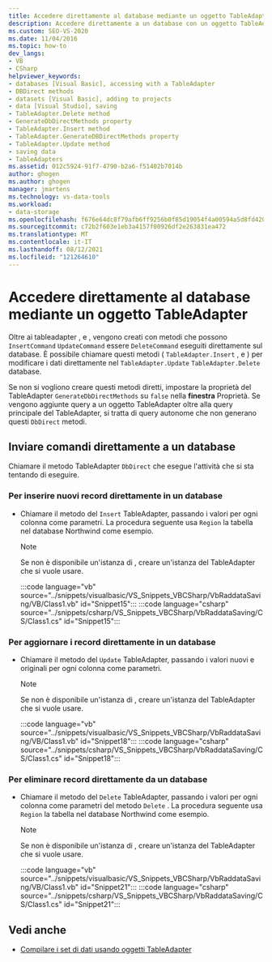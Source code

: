 ```yaml
---
title: Accedere direttamente al database mediante un oggetto TableAdapter
description: Accedere direttamente a un database con un oggetto TableAdapter usando metodi come Insert, Update e Delete per modificare i dati direttamente nel database.
ms.custom: SEO-VS-2020
ms.date: 11/04/2016
ms.topic: how-to
dev_langs:
- VB
- CSharp
helpviewer_keywords:
- databases [Visual Basic], accessing with a TableAdapter
- DBDirect methods
- datasets [Visual Basic], adding to projects
- data [Visual Studio], saving
- TableAdapter.Delete method
- GenerateDbDirectMethods property
- TableAdapter.Insert method
- TableAdapter.GenerateDBDirectMethods property
- TableAdapter.Update method
- saving data
- TableAdapters
ms.assetid: 012c5924-91f7-4790-b2a6-f51402b7014b
author: ghogen
ms.author: ghogen
manager: jmartens
ms.technology: vs-data-tools
ms.workload:
- data-storage
ms.openlocfilehash: f676e64dc8f79afb6ff9256b0f85d19054f4a00594a5d8fd420e543b048a6e6f
ms.sourcegitcommit: c72b2f603e1eb3a4157f00926df2e263831ea472
ms.translationtype: MT
ms.contentlocale: it-IT
ms.lasthandoff: 08/12/2021
ms.locfileid: "121264610"
---
```

# <a name="directly-access-the-database-with-a-tableadapter"></a>Accedere direttamente al database mediante un oggetto TableAdapter

Oltre ai tableadapter , e , vengono creati con metodi che possono `InsertCommand` `UpdateCommand` essere `DeleteCommand` eseguiti direttamente sul database. È possibile chiamare questi metodi ( `TableAdapter.Insert` , e ) per modificare i dati direttamente nel `TableAdapter.Update` `TableAdapter.Delete` database.

Se non si vogliono creare questi metodi diretti, impostare la proprietà del TableAdapter `GenerateDbDirectMethods` su `false` nella **finestra** Proprietà. Se vengono aggiunte query a un oggetto TableAdapter oltre alla query principale del TableAdapter, si tratta di query autonome che non generano questi `DbDirect` metodi.

## <a name="send-commands-directly-to-a-database"></a>Inviare comandi direttamente a un database

Chiamare il metodo TableAdapter `DbDirect` che esegue l'attività che si sta tentando di eseguire.

### <a name="to-insert-new-records-directly-into-a-database"></a>Per inserire nuovi record direttamente in un database

- Chiamare il metodo del `Insert` TableAdapter, passando i valori per ogni colonna come parametri. La procedura seguente usa `Region` la tabella nel database Northwind come esempio.

    > [!NOTE]
    > Se non è disponibile un'istanza di , creare un'istanza del TableAdapter che si vuole usare.

     :::code language="vb" source="../snippets/visualbasic/VS_Snippets_VBCSharp/VbRaddataSaving/VB/Class1.vb" id="Snippet15":::
     :::code language="csharp" source="../snippets/csharp/VS_Snippets_VBCSharp/VbRaddataSaving/CS/Class1.cs" id="Snippet15":::

### <a name="to-update-records-directly-in-a-database"></a>Per aggiornare i record direttamente in un database

- Chiamare il metodo del `Update` TableAdapter, passando i valori nuovi e originali per ogni colonna come parametri.

    > [!NOTE]
    > Se non è disponibile un'istanza di , creare un'istanza del TableAdapter che si vuole usare.

     :::code language="vb" source="../snippets/visualbasic/VS_Snippets_VBCSharp/VbRaddataSaving/VB/Class1.vb" id="Snippet18":::
     :::code language="csharp" source="../snippets/csharp/VS_Snippets_VBCSharp/VbRaddataSaving/CS/Class1.cs" id="Snippet18":::

### <a name="to-delete-records-directly-from-a-database"></a>Per eliminare record direttamente da un database

- Chiamare il metodo del `Delete` TableAdapter, passando i valori per ogni colonna come parametri del metodo `Delete` . La procedura seguente usa `Region` la tabella nel database Northwind come esempio.

    > [!NOTE]
    > Se non è disponibile un'istanza di , creare un'istanza del TableAdapter che si vuole usare.

     :::code language="vb" source="../snippets/visualbasic/VS_Snippets_VBCSharp/VbRaddataSaving/VB/Class1.vb" id="Snippet21":::
     :::code language="csharp" source="../snippets/csharp/VS_Snippets_VBCSharp/VbRaddataSaving/CS/Class1.cs" id="Snippet21":::

## <a name="see-also"></a>Vedi anche

- [Compilare i set di dati usando oggetti TableAdapter](../data-tools/fill-datasets-by-using-tableadapters.md)
